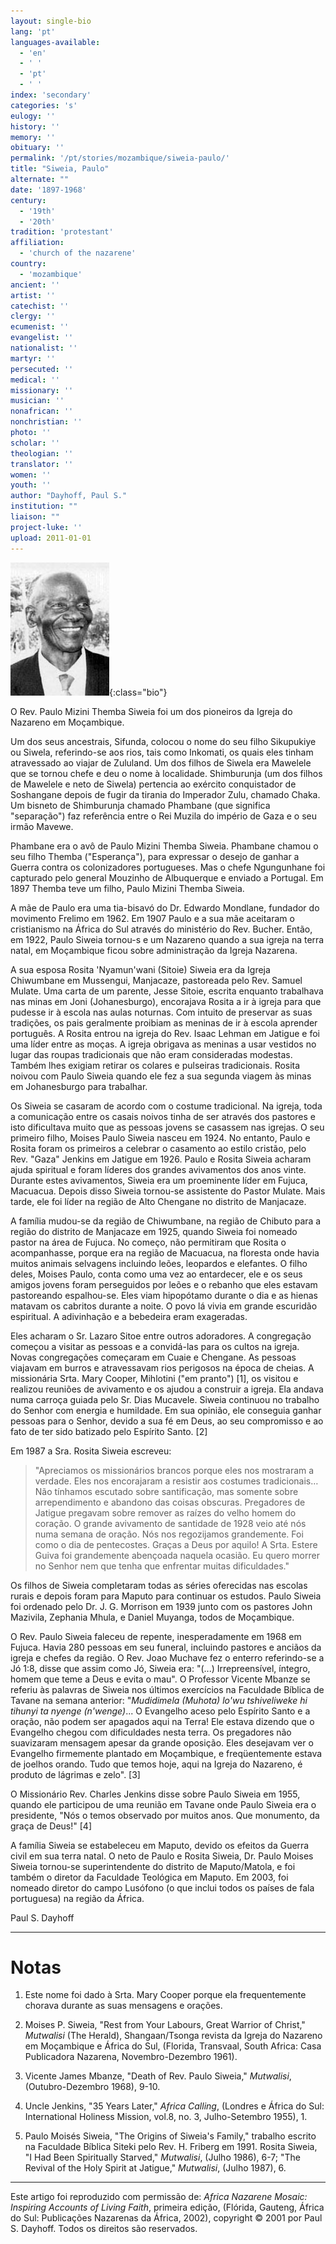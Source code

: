 ```yaml
---
layout: single-bio
lang: 'pt'
languages-available:
  - 'en'
  - ' '
  - 'pt'
  - ' '
index: 'secondary'
categories: 's'
eulogy: ''
history: ''
memory: ''
obituary: ''
permalink: '/pt/stories/mozambique/siweia-paulo/'
title: "Siweia, Paulo"
alternate: ""
date: '1897-1968'
century:
  - '19th'
  - '20th'
tradition: 'protestant'
affiliation:
  - 'church of the nazarene'
country:
  - 'mozambique'
ancient: ''
artist: ''
catechist: ''
clergy: ''
ecumenist: ''
evangelist: ''
nationalist: ''
martyr: ''
persecuted: ''
medical: ''
missionary: ''
musician: ''
nonafrican: ''
nonchristian: ''
photo: ''
scholar: ''
theologian: ''
translator: ''
women: ''
youth: ''
author: "Dayhoff, Paul S."
institution: ""
liaison: ""
project-luke: ''
upload: 2011-01-01
---
```


![Paulo Siweia](/images/bio-pics/mozambique/siweia-paulo/siweia_paulo.jpg){:class="bio"}

O Rev. Paulo Mizini Themba Siweia foi um dos pioneiros da Igreja do Nazareno em Moçambique.

Um dos seus ancestrais, Sifunda, colocou o nome do seu filho Sikupukiye ou Siwela, referindo-se aos rios, tais como Inkomati, os quais eles tinham atravessado ao viajar de Zululand. Um dos filhos de Siwela era Mawelele que se tornou chefe e deu o nome à localidade. Shimburunja (um dos filhos de Mawelele e neto de Siwela) pertencia ao exército conquistador de Soshangane depois de fugir da tirania do Imperador Zulu, chamado Chaka. Um bisneto de Shimburunja chamado Phambane (que significa "separação") faz referência entre o Rei Muzila do império de Gaza e o seu irmão Mavewe.

Phambane era o avô de Paulo Mizini Themba Siweia. Phambane chamou o seu filho Themba ("Esperança"), para expressar o desejo de ganhar a Guerra contra os colonizadores portugueses. Mas o chefe Ngungunhane foi capturado pelo general Mouzinho de Albuquerque e enviado a Portugal. Em 1897 Themba teve um filho, Paulo Mizini Themba Siweia.

A mãe de Paulo era uma tia-bisavó do Dr. Edwardo Mondlane, fundador do movimento Frelimo em 1962. Em 1907 Paulo e a sua mãe aceitaram o cristianismo na África do Sul através do ministério do Rev. Bucher. Então, em 1922, Paulo Siweia tornou-s e um Nazareno quando a sua igreja na terra natal, em Moçambique ficou sobre administração da Igreja Nazarena.

A sua esposa Rosita  'Nyamun'wani (Sitoie) Siweia era da Igreja Chiwumbane em Mussengui, Manjacaze, pastoreada pelo  Rev. Samuel Mulate. Uma carta de um parente, Jesse Sitoie, escrita enquanto trabalhava nas minas em Joni (Johanesburgo), encorajava Rosita a ir à igreja para que pudesse ir à escola nas aulas noturnas. Com intuito de preservar as suas tradições, os pais geralmente proibiam as meninas de ir à escola aprender português. A Rosita entrou na igreja do Rev. Isaac Lehman em Jatigue e foi uma líder entre as moças. A igreja obrigava as meninas a usar vestidos no lugar das roupas tradicionais que não eram consideradas modestas. Também lhes exigiam retirar os colares e pulseiras tradicionais. Rosita noivou com Paulo Siweia quando ele fez a sua segunda viagem às minas em Johanesburgo para trabalhar.

Os Siweia se casaram de acordo com o costume tradicional. Na igreja, toda a comunicação entre os casais noivos tinha de ser através dos pastores e isto dificultava muito que as pessoas jovens se casassem nas igrejas. O seu primeiro filho, Moises Paulo Siweia nasceu em 1924. No entanto, Paulo e Rosita foram os primeiros a celebrar o casamento ao estilo cristão, pelo Rev. "Gaza" Jenkins em Jatigue em 1926. Paulo e Rosita Siweia  acharam ajuda spiritual e foram líderes dos grandes avivamentos dos anos vinte. Durante estes avivamentos, Siweia era um proeminente líder em Fujuca, Macuacua. Depois disso Siweia tornou-se assistente do Pastor Mulate. Mais tarde, ele foi líder na região de Alto Chengane no distrito de Manjacaze.

A família mudou-se da região de Chiwumbane, na região de Chibuto para a região do distrito de Manjacaze em 1925, quando Siweia foi nomeado pastor na área de Fujuca. No começo, não permitiram que Rosita o acompanhasse, porque era na região de Macuacua, na floresta onde havia muitos animais selvagens incluindo leões, leopardos e elefantes. O filho deles, Moises Paulo, conta como uma vez ao entardecer, ele e os seus amigos jovens foram perseguidos por leões e o rebanho que eles estavam pastoreando espalhou-se. Eles viam hipopótamo durante o dia e as hienas matavam os cabritos durante a noite. O povo lá vivia em grande escuridão espiritual. A adivinhação e a bebedeira eram exageradas.

Eles acharam o Sr. Lazaro Sitoe  entre outros adoradores. A congregação começou a visitar as pessoas e a convidá-las para os cultos na igreja. Novas congregações começaram em Cuaie e Chengane. As pessoas viajavam em burros e atravessavam rios perigosos na época de cheias. A missionária Srta. Mary Cooper, Mihlotini ("em pranto") [1], os visitou e realizou reuniões de avivamento e os ajudou a construir a igreja. Ela andava numa carroça guiada pelo Sr.  Dias Mucavele. Siweia continuou no trabalho do Senhor com energia e humildade. Em sua opinião, ele conseguia ganhar pessoas para o Senhor, devido a sua fé em Deus, ao seu compromisso e ao fato de ter sido batizado pelo Espírito Santo. [2]

Em 1987 a Sra. Rosita Siweia escreveu:

> "Apreciamos os missionários brancos porque eles nos mostraram a verdade. Eles nos encorajaram a resistir aos costumes tradicionais… Não tínhamos escutado sobre santificação, mas somente sobre arrependimento e abandono das coisas obscuras. Pregadores de Jatigue pregavam sobre remover as raízes do velho homem do coração. O grande avivamento de santidade de 1928 veio até nós numa semana de oração. Nós nos regozijamos grandemente. Foi como o dia de pentecostes. Graças a Deus por aquilo! A Srta. Estere Guiva foi grandemente abençoada naquela ocasião. Eu quero morrer no Senhor nem que tenha que enfrentar muitas dificuldades."

Os filhos de Siweia completaram todas as séries oferecidas nas escolas rurais e depois foram para Maputo para continuar os estudos. Paulo Siweia foi ordenado pelo Dr. J. G. Morrison em 1939 junto com os pastores John Mazivila, Zephania Mhula, e Daniel Muyanga, todos de Moçambique.

O Rev. Paulo Siweia faleceu de repente, inesperadamente em 1968 em Fujuca. Havia 280 pessoas em seu funeral, incluindo pastores e anciãos da igreja e chefes da região. O Rev. Joao Muchave fez o enterro referindo-se a Jó 1:8, disse que assim como Jó, Siweia era: "(...) Irrepreensível, íntegro, homem que teme a Deus e evita o mau". O Professor Vicente Mbanze se referiu às palavras de Siweia nos últimos exercícios na Faculdade Bíblica de Tavane na semana anterior: "*Mudidimela (Muhota) lo'wu tshiveliweke hi tihunyi ta nyenge (n'wenge)*... O Evangelho aceso pelo Espírito Santo e a oração, não podem ser apagados aqui na Terra! Ele estava dizendo  que o Evangelho  chegou com dificuldades nesta terra. Os pregadores não suavizaram  mensagem apesar da grande oposição. Eles desejavam ver o Evangelho firmemente plantado em Moçambique, e freqüentemente estava de joelhos orando. Tudo que temos hoje, aqui na Igreja do Nazareno, é produto de lágrimas e zelo". [3]

O Missionário Rev. Charles Jenkins disse sobre Paulo Siweia em 1955, quando ele participou de uma reunião em Tavane onde Paulo Siweia era o presidente, "Nós o temos observado por muitos anos. Que monumento, da graça de Deus!" [4]

A família Siweia se estabeleceu em Maputo, devido os efeitos da Guerra civil em sua terra natal. O neto de Paulo e Rosita Siweia, Dr. Paulo Moises Siweia tornou-se superintendente do distrito de Maputo/Matola, e foi também o diretor da Faculdade Teológica em Maputo. Em 2003, foi nomeado diretor do campo Lusófono (o que inclui todos os países de fala portuguesa) na região da África.

Paul S. Dayhoff

---

# Notas

1. Este nome foi dado à Srta. Mary Cooper porque ela frequentemente chorava durante as suas mensagens e orações.

2. Moises P. Siweia, "Rest from Your Labours, Great Warrior of Christ," *Mutwalisi* (The Herald), Shangaan/Tsonga revista da Igreja do Nazareno em Moçambique e África do Sul, (Florida, Transvaal, South Africa: Casa Publicadora Nazarena, Novembro-Dezembro 1961).

3. Vicente James Mbanze, "Death of Rev. Paulo Siweia," *Mutwalisi*, (Outubro-Dezembro 1968), 9-10.

4. Uncle Jenkins, "35 Years Later," *Africa Calling*, (Londres e África do Sul: International Holiness Mission, vol.8, no. 3, Julho-Setembro 1955), 1.

5. Paulo Moisés Siweia, "The Origins of Siweia's Family," trabalho escrito na Faculdade Bíblica Siteki pelo Rev. H. Friberg em 1991. Rosita Siweia, "I Had Been Spiritually Starved," *Mutwalisi*, (Julho 1986), 6-7; "The Revival of the Holy Spirit at Jatigue," *Mutwalisi*, (Julho 1987), 6.

---

Este artigo foi reproduzido com permissão de: *Africa Nazarene Mosaic: Inspiring Accounts of Living Faith*, primeira edição, (Flórida, Gauteng, África do Sul: Publicações Nazarenas da África, 2002), copyright © 2001 por Paul S. Dayhoff. Todos os direitos são reservados.
